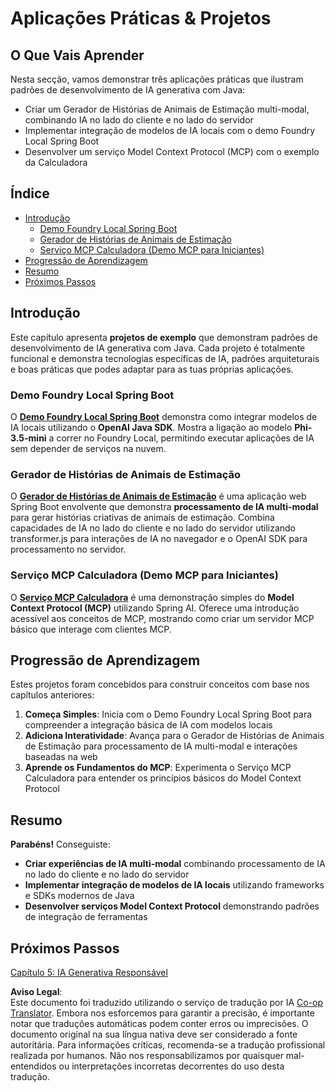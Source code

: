 <!--
CO_OP_TRANSLATOR_METADATA:
{
  "original_hash": "d45b8e2291ab1357592c904c103cbc81",
  "translation_date": "2025-07-28T10:40:44+00:00",
  "source_file": "04-PracticalSamples/README.md",
  "language_code": "pt"
}
-->
# Aplicações Práticas & Projetos

## O Que Vais Aprender
Nesta secção, vamos demonstrar três aplicações práticas que ilustram padrões de desenvolvimento de IA generativa com Java:
- Criar um Gerador de Histórias de Animais de Estimação multi-modal, combinando IA no lado do cliente e no lado do servidor
- Implementar integração de modelos de IA locais com o demo Foundry Local Spring Boot
- Desenvolver um serviço Model Context Protocol (MCP) com o exemplo da Calculadora

## Índice

- [Introdução](../../../04-PracticalSamples)
  - [Demo Foundry Local Spring Boot](../../../04-PracticalSamples)
  - [Gerador de Histórias de Animais de Estimação](../../../04-PracticalSamples)
  - [Serviço MCP Calculadora (Demo MCP para Iniciantes)](../../../04-PracticalSamples)
- [Progressão de Aprendizagem](../../../04-PracticalSamples)
- [Resumo](../../../04-PracticalSamples)
- [Próximos Passos](../../../04-PracticalSamples)

## Introdução

Este capítulo apresenta **projetos de exemplo** que demonstram padrões de desenvolvimento de IA generativa com Java. Cada projeto é totalmente funcional e demonstra tecnologias específicas de IA, padrões arquiteturais e boas práticas que podes adaptar para as tuas próprias aplicações.

### Demo Foundry Local Spring Boot

O **[Demo Foundry Local Spring Boot](foundrylocal/README.md)** demonstra como integrar modelos de IA locais utilizando o **OpenAI Java SDK**. Mostra a ligação ao modelo **Phi-3.5-mini** a correr no Foundry Local, permitindo executar aplicações de IA sem depender de serviços na nuvem.

### Gerador de Histórias de Animais de Estimação

O **[Gerador de Histórias de Animais de Estimação](petstory/README.md)** é uma aplicação web Spring Boot envolvente que demonstra **processamento de IA multi-modal** para gerar histórias criativas de animais de estimação. Combina capacidades de IA no lado do cliente e no lado do servidor utilizando transformer.js para interações de IA no navegador e o OpenAI SDK para processamento no servidor.

### Serviço MCP Calculadora (Demo MCP para Iniciantes)

O **[Serviço MCP Calculadora](calculator/README.md)** é uma demonstração simples do **Model Context Protocol (MCP)** utilizando Spring AI. Oferece uma introdução acessível aos conceitos de MCP, mostrando como criar um servidor MCP básico que interage com clientes MCP.

## Progressão de Aprendizagem

Estes projetos foram concebidos para construir conceitos com base nos capítulos anteriores:

1. **Começa Simples**: Inicia com o Demo Foundry Local Spring Boot para compreender a integração básica de IA com modelos locais
2. **Adiciona Interatividade**: Avança para o Gerador de Histórias de Animais de Estimação para processamento de IA multi-modal e interações baseadas na web
3. **Aprende os Fundamentos do MCP**: Experimenta o Serviço MCP Calculadora para entender os princípios básicos do Model Context Protocol

## Resumo

**Parabéns!** Conseguiste:

- **Criar experiências de IA multi-modal** combinando processamento de IA no lado do cliente e no lado do servidor
- **Implementar integração de modelos de IA locais** utilizando frameworks e SDKs modernos de Java
- **Desenvolver serviços Model Context Protocol** demonstrando padrões de integração de ferramentas

## Próximos Passos

[Capítulo 5: IA Generativa Responsável](../05-ResponsibleGenAI/README.md)

**Aviso Legal**:  
Este documento foi traduzido utilizando o serviço de tradução por IA [Co-op Translator](https://github.com/Azure/co-op-translator). Embora nos esforcemos para garantir a precisão, é importante notar que traduções automáticas podem conter erros ou imprecisões. O documento original na sua língua nativa deve ser considerado a fonte autoritária. Para informações críticas, recomenda-se a tradução profissional realizada por humanos. Não nos responsabilizamos por quaisquer mal-entendidos ou interpretações incorretas decorrentes do uso desta tradução.